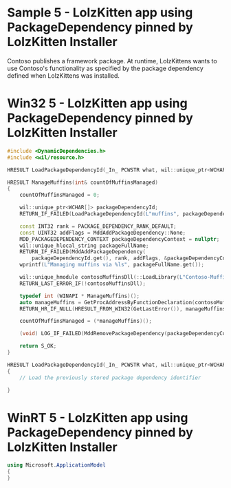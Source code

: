 # Sample 5 - LolzKitten app using PackageDependency pinned by LolzKitten Installer

Contoso publishes a framework package. At runtime, LolzKittens wants to use Contoso's functionality as specified by the package dependency defined when LolzKittens was installed.

# Win32 5 - LolzKitten app using PackageDependency pinned by LolzKitten Installer

```c++
#include <DynamicDependencies.h>
#include <wil/resource.h>

HRESULT LoadPackageDependencyId(_In_ PCWSTR what, wil::unique_ptr<WCHAR[]>& packageDependencyId);

HRESULT ManageMuffins(int& countOfMuffinsManaged)
{
    countOfMuffinsManaged = 0;

    wil::unique_ptr<WCHAR[]> packageDependencyId;
    RETURN_IF_FAILED(LoadPackageDependencyId(L"muffins", packageDependencyId));

    const INT32 rank = PACKAGE_DEPENDENCY_RANK_DEFAULT;
    const UINT32 addFlags = MddAddPackageDependency::None;
    MDD_PACKAGEDEPENDENCY_CONTEXT packageDependencyContext = nullptr;
    wil::unique_hlocal_string packageFullName;
    RETURN_IF_FAILED(MddAddPackageDependency(
        packageDependencyId.get(), rank, addFlags, &packageDependencyContext, &packageFullName));
    wprintf(L"Managing muffins via %ls", packageFullName.get());

    wil::unique_hmodule contosoMuffinsDll(::LoadLibrary(L"Contoso-Muffins"));
    RETURN_LAST_ERROR_IF(!contosoMuffinsDll);

    typedef int (WINAPI * ManageMuffins)();
    auto manageMuffins = GetProcAddressByFunctionDeclaration(contosoMuffinsDll, ManageMuffins);
    RETURN_HR_IF_NULL(HRESULT_FROM_WIN32(GetLastError()), manageMuffins);

    countOfMuffinsManaged = (*manageMuffins)();

    (void) LOG_IF_FAILED(MddRemovePackageDependency(packageDependencyContext));

    return S_OK;
}

HRESULT LoadPackageDependencyId(_In_ PCWSTR what, wil::unique_ptr<WCHAR[]>& packageDependencyId)
{
    // Load the previously stored package dependency identifier

}
```

# WinRT 5 - LolzKitten app using PackageDependency pinned by LolzKitten Installer

```c#
using Microsoft.ApplicationModel
{
}
```
